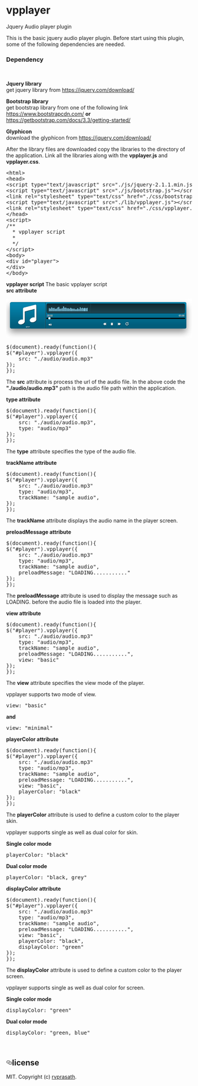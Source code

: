 # vpplayer
Jquery Audio player plugin

This is the basic jquery audio player plugin. Before start using this plugin, some of the following dependencies are needed.

<h3>Dependency</h3><br/>

<b>Jquery library</b><br/>
get jquery library from <a href="https://jquery.com/download/">https://jquery.com/download/</a>

<b>Bootstrap library</b><br/>
get bootstrap library from one of the following link <a href="https://www.bootstrapcdn.com/">https://www.bootstrapcdn.com/</a> <b>or</b> <a href="https://getbootstrap.com/docs/3.3/getting-started/">https://getbootstrap.com/docs/3.3/getting-started/</a>

<b>Glyphicon</b><br/>
download the glyphicon from <a href="https://jquery.com/download/">https://jquery.com/download/</a>

After the library files are downloaded copy the libraries to the directory of the application.
Link all the libraries along with the <b>vpplayer.js</b> and <b>vpplayer.css</b>.

<pre>
&#x3C;html&#x3E;
&#x3C;head&#x3E;
&#x3C;script type="text/javascript" src="./js/jquery-2.1.1.min.js"&#x3E;&#x3C;/script&#x3E;
&#x3C;script type="text/javascript" src="./js/bootstrap.js"&#x3E;&#x3C;/script&#x3E;
&#x3C;link rel="stylesheet" type="text/css" href="./css/bootstrap.css"&#x3E;
&#x3C;script type="text/javascript" src="./lib/vpplayer.js"&#x3E;&#x3C;/script&#x3E;
&#x3C;link rel="stylesheet" type="text/css" href="./css/vpplayer.css"&#x3E;
&#x3C;/head&#x3E;
&#x3C;script&#x3E;
/**
  * vpplayer script
  *
  */
&#x3C;/script&#x3E;
&#x3C;body&#x3E;
&#x3C;div id="player"&#x3E;
&#x3C;/div&#x3E;
&#x3C;/body&#x3E;
</pre>

<b>vpplayer script</b>
The basic vpplayer script<br/>
<b>src attribute</b>

<img src="https://raw.githubusercontent.com/rvprasath/vpplayer-shaka-video-integration/master/screenshots/img3.png"/>

<pre>
$(document).ready(function(){
$("#player").vpplayer({
    src: "./audio/audio.mp3"
});
});
</pre>
The <b>src</b> attribute is process the url of the audio file. In the above code the <b>"./audio/audio.mp3"</b> path is the audio file path within the application.

<b>type attribute</b>
<pre>
$(document).ready(function(){
$("#player").vpplayer({
    src: "./audio/audio.mp3",
    type: "audio/mp3"
});
});
</pre>
The <b>type</b> attribute specifies the type of the audio file.

<b>trackName attribute</b>
<pre>
$(document).ready(function(){
$("#player").vpplayer({
    src: "./audio/audio.mp3"
    type: "audio/mp3",
    trackName: "sample audio",
});
});
</pre>
The <b>trackName</b> attribute displays the audio name in the player screen.

<b>preloadMessage attribute</b>
<pre>
$(document).ready(function(){
$("#player").vpplayer({
    src: "./audio/audio.mp3"
    type: "audio/mp3",
    trackName: "sample audio",
    preloadMessage: "LOADING..........."
});
});
</pre>
The <b>preloadMessage</b> attribute is used to display the message such as LOADING. before the audio file is loaded into the player.

<b>view attribute</b>
<pre>
$(document).ready(function(){
$("#player").vpplayer({
    src: "./audio/audio.mp3"
    type: "audio/mp3",
    trackName: "sample audio",
    preloadMessage: "LOADING...........",
    view: "basic"
});
});
</pre>
The <b>view</b> attribute specifies the view mode of the player.

vpplayer supports two mode of view.

<pre>view: "basic"</pre> <b>and</b> <pre>view: "minimal"</pre>


<b>playerColor attribute</b>
<pre>
$(document).ready(function(){
$("#player").vpplayer({
    src: "./audio/audio.mp3"
    type: "audio/mp3",
    trackName: "sample audio",
    preloadMessage: "LOADING...........",
    view: "basic",
    playerColor: "black"
});
});
</pre>
The <b>playerColor</b> attribute is used to define a custom color to the player skin.

vpplayer supports single as well as dual color for skin.

<b>Single color mode</b>
<pre>
playerColor: "black"
</pre>

<b>Dual color mode</b>
<pre>
playerColor: "black, grey"
</pre>

<b>displayColor attribute</b>
<pre>
$(document).ready(function(){
$("#player").vpplayer({
    src: "./audio/audio.mp3"
    type: "audio/mp3",
    trackName: "sample audio",
    preloadMessage: "LOADING...........",
    view: "basic",
    playerColor: "black",
    displayColor: "green"
});
});
</pre>
The <b>displayColor</b> attribute is used to define a custom color to the player screen.

vpplayer supports single as well as dual color for screen.

<b>Single color mode</b>
<pre>
displayColor: "green"
</pre>

<b>Dual color mode</b>
<pre>
displayColor: "green, blue"
</pre><br/>

<h2><a href="#license" aria-hidden="true" class="anchor" id="user-content-license"><svg aria-hidden="true" class="octicon octicon-link" height="16" version="1.1" viewBox="0 0 16 16" width="16"><path fill-rule="evenodd" d="M4 9h1v1H4c-1.5 0-3-1.69-3-3.5S2.55 3 4 3h4c1.45 0 3 1.69 3 3.5 0 1.41-.91 2.72-2 3.25V8.59c.58-.45 1-1.27 1-2.09C10 5.22 8.98 4 8 4H4c-.98 0-2 1.22-2 2.5S3 9 4 9zm9-3h-1v1h1c1 0 2 1.22 2 2.5S13.98 12 13 12H9c-.98 0-2-1.22-2-2.5 0-.83.42-1.64 1-2.09V6.25c-1.09.53-2 1.84-2 3.25C6 11.31 7.55 13 9 13h4c1.45 0 3-1.69 3-3.5S14.5 6 13 6z"></path></svg></a>license</h2>
<p>MIT. Copyright (c) <a href="https://github.com/rvprasath/" rel="nofollow">rvprasath</a>.</p>
